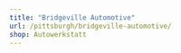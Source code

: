 ```yaml
---
title: "Bridgeville Automotive"
url: /pittsburgh/bridgeville-automotive/
shop: Autowerkstatt
---
```

